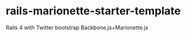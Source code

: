 rails-marionette-starter-template
=================================

Rails 4 with Twitter bootstrap Backbone.js+Marionette.js
